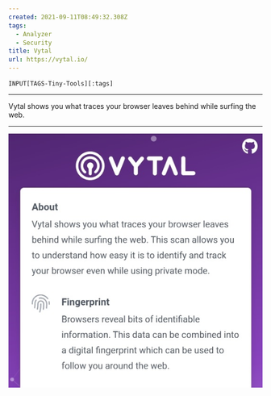 ```yaml
---
created: 2021-09-11T08:49:32.308Z
tags: 
  - Analyzer
  - Security
title: Vytal
url: https://vytal.io/
---
```

```meta-bind
INPUT[TAGS-Tiny-Tools][:tags]
```

___
Vytal shows you what traces your browser leaves behind while surfing the web.
___

![](_attachments/vytal.jpg)

